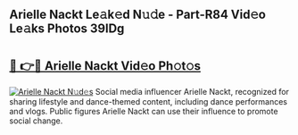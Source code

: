 ## Arielle Nackt Le𝚊k𝚎d N𝚞𝚍e - Part-R84 Vid𝚎o Le𝚊ks Photos 39lDg

# <h2><a href="http://fb0jo1.evod.top/?m=Arielle+Nackt">🔗 👉🔴 Arielle Nackt Vid𝚎o Ph𝚘t𝚘s</a></h2>

[![Arielle Nackt N𝚞d𝚎s](https://i.imgur.com/8V9OHl7.gif)](http://fb0jo1.evod.top/?m=Arielle+Nackt)
Social media influencer Arielle Nackt, recognized for sharing lifestyle and dance-themed content, including dance performances and vlogs. Public figures Arielle Nackt can use their influence to promote social change. 
